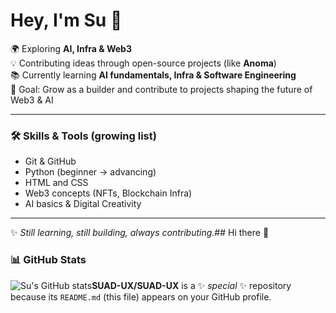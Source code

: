 # Hey, I'm Su 👋  

🌍 Exploring **AI, Infra & Web3**  
💡 Contributing ideas through open-source projects (like **Anoma**)  
📚 Currently learning **AI fundamentals, Infra & Software Engineering**  
🎯 Goal: Grow as a builder and contribute to projects shaping the future of Web3 & AI  

---

### 🛠️ Skills & Tools (growing list)
- Git & GitHub  
- Python (beginner → advancing)
- HTML and CSS
- Web3 concepts (NFTs, Blockchain Infra)  
- AI basics & Digital Creativity  

---

✨ *Still learning, still building, always contributing.*## Hi there 👋


### 📊 GitHub Stats
![Su's GitHub stats](https://github-readme-stats.vercel.app/api?username=SUAD-UX&show_icons=true&theme=radical)**SUAD-UX/SUAD-UX** is a ✨ _special_ ✨ repository because its `README.md` (this file) appears on your GitHub profile.


